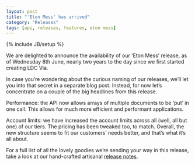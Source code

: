 ```yaml
---
layout: post
title: "'Eton Mess' has arrived"
category: "Releases"
tags: [api, releases, features, eton mess]
---
```

{% include JB/setup %}

We are delighted to announce the availability of our ‘Eton Mess’ release, as of Wednesday 8th June, nearly two years to the day since we first started creating LDC Via.

In case you’re wondering about the curious naming of our releases, we’ll let you into that secret in a separate blog post. Instead, for now let’s concentrate on a couple of the big headlines from this release.

Performance: the API now allows arrays of multiple documents to be ‘put’ in one call. This allows for much more efficient and performant applications.

Account limits: we have increased the account limits across all (well, all but one) of our tiers. The pricing has been tweaked too, to match. Overall, the new structure seems to fit our customers’ needs better, and that’s what it’s all about.

For a full list of all the lovely goodies we’re sending your way in this release, take a look at our hand-crafted artisanal [release notes](https://ldcvia.zendesk.com/hc/en-gb/articles/208944465-New-release-Eton-Mess-1-0-20160607-).
